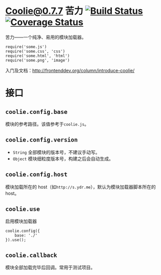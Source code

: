 # Coolie@0.7.7 苦力 [![Build Status][travis-img]][travis-url] [![Coverage Status][coveralls-img]][coveralls-url]


苦力——一个纯净、易用的模块加载器。

```
require('some.js')
require('some.css', 'css')
require('some.html', 'html')
require('some.png', 'image')
```


入门及文档：<http://frontenddev.org/column/introduce-coolie/>



# 接口
## `coolie.config.base`
模块的参考路径。该值参考于`coolie.js`。


## `coolie.config.version`
- `String` 全部模块的版本号，不建议手动写。
- `Object` 模块细粒度版本号，构建之后会自动生成。


## `coolie.config.host`
模块加载所在的 host（如`http://s.ydr.me`），默认为模块加载器脚本所在的 host。


## `coolie.use`
启用模块加载器
```
coolie.config({
	base: './'
}).use();
```

## `coolie.callback`
模块全部加载完毕后回调。常用于测试项目。



[travis-img]: https://travis-ci.org/cloudcome/coolie.svg?branch=master
[travis-url]: https://travis-ci.org/cloudcome/coolie
[coveralls-img]: https://coveralls.io/repos/cloudcome/coolie/badge.svg
[coveralls-url]: https://coveralls.io/r/cloudcome/coolie